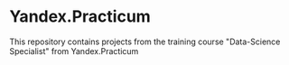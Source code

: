 # Yandex.Practicum
This repository contains projects from the training course "Data-Science Specialist" from Yandex.Practicum
